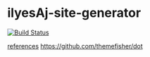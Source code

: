 # ilyesAj-site-generator
[![Build Status](https://travis-ci.org/ilyesAj/ilyesAj-site-generator.svg?branch=master)](https://travis-ci.org/ilyesAj/ilyesAj-site-generator)

[references](https://medium.com/swlh/hosting-a-hugo-blog-on-github-pages-with-travis-ci-e74a1d686f10)
https://github.com/themefisher/dot
